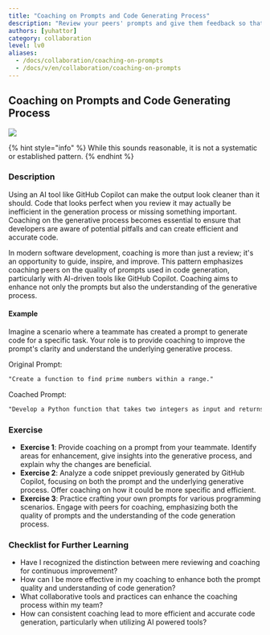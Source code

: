 ```yaml
---
title: "Coaching on Prompts and Code Generating Process"
description: "Review your peers' prompts and give them feedback so that they can improve their prompts."
authors: [yuhattor] 
category: collaboration
level: lv0
aliases:
  - /docs/collaboration/coaching-on-prompts
  - /docs/v/en/collaboration/coaching-on-prompts
---
```


## Coaching on Prompts and Code Generating Process

[<img src="https://img.shields.io/badge/Lv0-Pattern_Idea-blueviolet">](https://github.com/orgs/AI-Native-Development/projects/1/)

{% hint style="info" %}
While this sounds reasonable, it is not a systematic or established pattern.
{% endhint %}

### Description

Using an AI tool like GitHub Copilot can make the output look cleaner than it should. Code that looks perfect when you review it may actually be inefficient in the generation process or missing something important. Coaching on the generative process becomes essential to ensure that developers are aware of potential pitfalls and can create efficient and accurate code.

In modern software development, coaching is more than just a review; it's an opportunity to guide, inspire, and improve. This pattern emphasizes coaching peers on the quality of prompts used in code generation, particularly with AI-driven tools like GitHub Copilot. Coaching aims to enhance not only the prompts but also the understanding of the generative process.

#### Example

Imagine a scenario where a teammate has created a prompt to generate code for a specific task. Your role is to provide coaching to improve the prompt's clarity and understand the underlying generative process.

Original Prompt:

```md
"Create a function to find prime numbers within a range."
```

Coached Prompt:

```md
"Develop a Python function that takes two integers as input and returns a list of prime numbers within that range. Ensure the function efficiently handles different ranges, including edge cases."
```

### Exercise

- **Exercise 1**: Provide coaching on a prompt from your teammate. Identify areas for enhancement, give insights into the generative process, and explain why the changes are beneficial.
- **Exercise 2**: Analyze a code snippet previously generated by GitHub Copilot, focusing on both the prompt and the underlying generative process. Offer coaching on how it could be more specific and efficient.
- **Exercise 3**: Practice crafting your own prompts for various programming scenarios. Engage with peers for coaching, emphasizing both the quality of prompts and the understanding of the code generation process.

### Checklist for Further Learning

- Have I recognized the distinction between mere reviewing and coaching for continuous improvement?
- How can I be more effective in my coaching to enhance both the prompt quality and understanding of code generation?
- What collaborative tools and practices can enhance the coaching process within my team?
- How can consistent coaching lead to more efficient and accurate code generation, particularly when utilizing AI powered tools?
